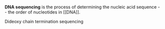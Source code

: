 **DNA sequencing** is the process of determining the nucleic acid sequence -- the order of nucleotides in [[DNA]].

Dideoxy chain termination sequencing
